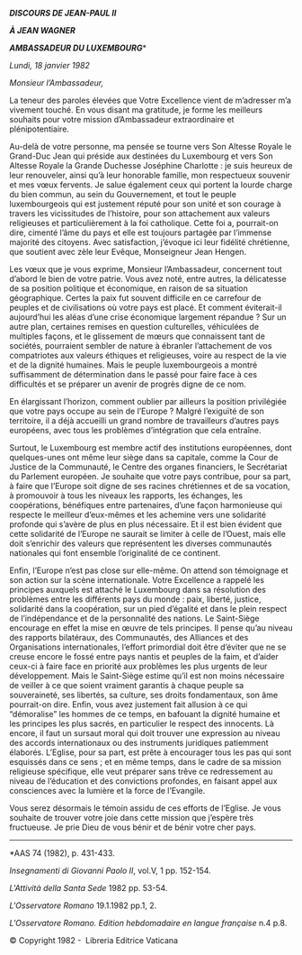 ***DISCOURS DE JEAN-PAUL II***

***À JEAN WAGNER***

***AMBASSADEUR DU LUXEMBOURG****

*Lundi, 18 janvier 1982*

*Monsieur l’Ambassadeur,*

La teneur des paroles élevées que Votre Excellence vient de m’adresser m’a vivement touché. En vous disant ma gratitude, je forme les meilleurs souhaits pour votre mission d’Ambassadeur extraordinaire et plénipotentiaire.

Au-delà de votre personne, ma pensée se tourne vers Son Altesse Royale le Grand-Duc Jean qui préside aux destinées du Luxembourg et vers Son Altesse Royale la Grande Duchesse Joséphine Charlotte : je suis heureux de leur renouveler, ainsi qu’à leur honorable famille, mon respectueux souvenir et mes vœux fervents. Je salue également ceux qui portent la lourde charge du bien commun, au sein du Gouvernement, et tout le peuple luxembourgeois qui est justement réputé pour son unité et son courage à travers les vicissitudes de l’histoire, pour son attachement aux valeurs religieuses et particulièrement à la foi catholique. Cette foi a, pourrait-on dire, cimenté l’âme du pays et elle est toujours partagée par l’immense majorité des citoyens. Avec satisfaction, j’évoque ici leur fidélité chrétienne, que soutient avec zèle leur Evêque, Monseigneur Jean Hengen.

Les vœux que je vous exprime, Monsieur l’Ambassadeur, concernent tout d’abord le bien de votre patrie. Vous avez noté, entre autres, la délicatesse de sa position politique et économique, en raison de sa situation géographique. Certes la paix fut souvent difficile en ce carrefour de peuples et de civilisations où votre pays est placé. Et comment éviterait-il aujourd’hui les aléas d’une crise économique largement répandue ? Sur un autre plan, certaines remises en question culturelles, véhiculées de multiples façons, et le glissement de mœurs que connaissent tant de sociétés, pourraient sembler de nature à ébranler l’attachement de vos compatriotes aux valeurs éthiques et religieuses, voire au respect de la vie et de la dignité humaines. Mais le peuple luxembourgeois a montré suffisamment de détermination dans le passé pour faire face à ces difficultés et se préparer un avenir de progrès digne de ce nom.

En élargissant l’horizon, comment oublier par ailleurs la position privilégiée que votre pays occupe au sein de l’Europe ? Malgré l’exiguïté de son territoire, il a déjà accueilli un grand nombre de travailleurs d’autres pays européens, avec tous les problèmes d’intégration que cela entraîne.

Surtout, le Luxembourg est membre actif des institutions européennes, dont quelques-unes ont même leur siège dans sa capitale, comme la Cour de Justice de la Communauté, le Centre des organes financiers, le Secrétariat du Parlement européen. Je souhaite que votre pays contribue, pour sa part, à faire que l’Europe soit digne de ses racines chrétiennes et de sa vocation, à promouvoir à tous les niveaux les rapports, les échanges, les coopérations, bénéfiques entre partenaires, d’une façon harmonieuse qui respecte le meilleur d’eux-mêmes et les achemine vers une solidarité profonde qui s’avère de plus en plus nécessaire. Et il est bien évident que cette solidarité de l’Europe ne saurait se limiter à celle de l’Ouest, mais elle doit s’enrichir des valeurs que représentent les diverses communautés nationales qui font ensemble l’originalité de ce continent.

Enfin, l’Europe n’est pas close sur elle-même. On attend son témoignage et son action sur la scène internationale. Votre Excellence a rappelé les principes auxquels est attaché le Luxembourg dans sa résolution des problèmes entre les différents pays du monde : paix, liberté, justice, solidarité dans la coopération, sur un pied d’égalité et dans le plein respect de l’indépendance et de la personnalité des nations. Le Saint-Siège encourage en effet la mise en œuvre de tels principes. Il pense qu’au niveau des rapports bilatéraux, des Communautés, des Alliances et des Organisations internationales, l’effort primordial doit être d’éviter que ne se creuse encore le fossé entre pays nantis et peuples de la faim, et d’aider ceux-ci à faire face en priorité aux problèmes les plus urgents de leur développement. Mais le Saint-Siège estime qu’il est non moins nécessaire de veiller à ce que soient vraiment garantis à chaque peuple sa souveraineté, ses libertés, sa culture, ses droits fondamentaux, son âme pourrait-on dire. Enfin, vous avez justement fait allusion à ce qui “démoralise” les hommes de ce temps, en bafouant la dignité humaine et les principes les plus sacrés, en particulier le respect des innocents. Là encore, il faut un sursaut moral qui doit trouver une expression au niveau des accords internationaux ou des instruments juridiques patiemment élaborés. L’Eglise, pour sa part, est prête à encourager tous les pas qui sont esquissés dans ce sens ; et en même temps, dans le cadre de sa mission religieuse spécifique, elle veut préparer sans trêve ce redressement au niveau de l’éducation et des convictions profondes, en faisant appel aux consciences avec la lumière et la force de l’Evangile.

Vous serez désormais le témoin assidu de ces efforts de l’Eglise. Je vous souhaite de trouver votre joie dans cette mission que j’espère très fructueuse. Je prie Dieu de vous bénir et de bénir votre cher pays.

* * *

*AAS 74 (1982), p. 431-433.

*Insegnamenti di Giovanni Paolo II*, vol.V, 1 pp. 152-154.

*L'Attività della Santa Sede* 1982 pp. 53-54.

*L'Osservatore Romano* 19.1.1982 pp.1, 2.

*L'Osservatore Romano. Edition hebdomadaire en langue française* n.4 p.8.

© Copyright 1982 -  Libreria Editrice Vaticana